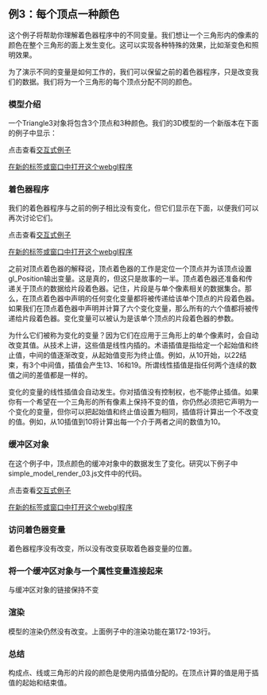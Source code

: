 ## 例3：每个顶点一种颜色

这个例子将帮助你理解着色器程序中的不同变量。我们想让一个三角形内的像素的颜色在整个三角形的面上发生变化。这可以实现各种特殊的效果，比如渐变色和照明效果。

为了演示不同的变量是如何工作的，我们可以保留之前的着色器程序，只是改变我们的数据。我们将为一个三角形的每个顶点分配不同的颜色。

### 模型介绍

一个Triangle3对象将包含3个顶点和3种颜色。我们的3D模型的一个新版本在下面的例子中显示：

点击查看[交互式例子](http://learnwebgl.brown37.net/rendering/render_example_03.html#the-model)

[在新的标签或窗口中打开这个webgl程序](http://learnwebgl.brown37.net/rendering/simple_pyramid_color_vertices/simple_pyramid_color_vertices.html)

### 着色器程序

我们的着色器程序与之前的例子相比没有变化，但它们显示在下面，以便我们可以再次讨论它们。

点击查看[交互式例子](http://learnwebgl.brown37.net/rendering/render_example_03.html#the-shader-programs)

[在新的标签或窗口中打开这个webgl程序](http://learnwebgl.brown37.net/rendering/simple_pyramid_color_vertices/simple_pyramid_color_vertices2.html)

之前对顶点着色器的解释说，顶点着色器的工作是定位一个顶点并为该顶点设置gl_Position输出变量。这是真的，但这只是故事的一半。顶点着色器还准备和传递关于顶点的数据给片段着色器。记住，片段是与单个像素相关的数据集合。那么，在顶点着色器中声明的任何变化变量都将被传递给该单个顶点的片段着色器。如果我们在顶点着色器中声明并计算了六个变化变量，那么所有的六个值都将被传递给片段着色器。变化变量可以被认为是该单个顶点的片段着色器的参数。

为什么它们被称为变化的变量？因为它们在应用于三角形上的单个像素时，会自动改变其值。从技术上讲，这些值是线性内插的。术语插值是指给定一个起始值和终止值，中间的值逐渐改变，从起始值变形为终止值。例如，从10开始，以22结束，有3个中间值，插值会产生13、16和19。所谓线性插值是指任何两个连续的数值之间的差值都是一样的。

变化的变量的线性插值会自动发生。你对插值没有控制权，也不能停止插值。如果你有一个希望在一个三角形的所有像素上保持不变的值，你仍然必须把它声明为一个变化的变量，但你可以把起始值和终止值设置为相同，插值将计算出一个不改变的值。例如，从10插值到10将计算出每一个介于两者之间的数值为10。

### 缓冲区对象

在这个例子中，顶点颜色的缓冲对象中的数据发生了变化。研究以下例子中simple_model_render_03.js文件中的代码。

点击查看[交互式例子](http://learnwebgl.brown37.net/rendering/render_example_03.html#the-buffer-object-s)

[在新的标签或窗口中打开这个webgl程序](http://learnwebgl.brown37.net/rendering/simple_pyramid_color_vertices/simple_pyramid_color_vertices3.html)

### 访问着色器变量

着色器程序没有改变，所以没有改变获取着色器变量的位置。

### 将一个缓冲区对象与一个属性变量连接起来 

与缓冲区对象的链接保持不变

### 渲染

模型的渲染仍然没有改变。上面例子中的渲染功能在第172-193行。

### 总结

构成点、线或三角形的片段的颜色是使用内插值分配的。在顶点计算的值是用于插值的起始和结束值。




